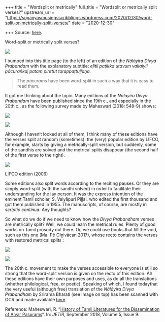+++
title = "Wordsplit or metrically"
full_title = "Wordsplit or metrically split verses?"
upstream_url = "https://suganyasmusingsscribblings.wordpress.com/2020/12/30/word-split-or-metrically-split-verses/"
date = "2020-12-30"

+++
Source: [here](https://suganyasmusingsscribblings.wordpress.com/2020/12/30/word-split-or-metrically-split-verses/).

Word-split or metrically split verses?

![](https://suganyasmusingsscribblings.files.wordpress.com/2020/12/screenshot-2020-12-29-at-11.25.53-am-1.png?w=415)

I bumped into this title page (to the left) of an edition of the *Nālāyira Divya Prabandam* with the explanatory subtitle: *eḷitil paṭikka utavum vakaiyil pācuraṅkaḷ patam pirittut tarappaṭṭuḷḷaṉa.*

> The *pācuram*s have been word-split in such a way that it is easy to read them.

It got me thinking about the topic. Many editions of the *Nālāyira Divya Prabandam* have been published since the 19th c., and especially in the 20th c., as the following survey made by Maheswari (2018: 548-9) shows:

![](https://suganyasmusingsscribblings.files.wordpress.com/2020/12/screenshot-2020-12-30-at-8.26.10-am.png?w=1024)

![](https://suganyasmusingsscribblings.files.wordpress.com/2020/12/screenshot-2020-12-30-at-8.26.28-am.png?w=1024)

Although I haven’t looked at all of them, I think many of these editions have the verses split at random (sometimes): the (very) popular edition by LIFCO, for example, starts by giving a metrically-split version, but suddenly, some of the sandhis are solved and the metrical splits disappear (the second half of the first verse to the right).

![](https://suganyasmusingsscribblings.files.wordpress.com/2020/12/img_20201230_0926262.jpg?w=740)

LIFCO edition (2006)

Some editions also split words according to the reciting pauses. Or they are simply word-split (with the sandhi solved) in order to facilitate their understanding for the lay person. It was the express intention of the eminent Tamil scholar, S. Vaiyāpuri Piḷḷai, who edited the first thousand and got them published in 1955. The manuscripts, of course, are mostly in *scriptio continua*. Any thoughts?

So what do we do if we need to know how the *Divya Prabandham* verses are metrically split? Well, we could learn the metrical rules. Plenty of good works on Tamil prosody out there. Or, we could use books that fill the void, such as this one (Ma. Pē Cīṉivācan 2017), whose recto contains the verses with restored metrical splits :

![](https://suganyasmusingsscribblings.files.wordpress.com/2020/12/img_20201230_092543.jpg?w=768)

![](https://suganyasmusingsscribblings.files.wordpress.com/2020/12/img_20201230_0925242.jpg?w=1024)

The 20th c. movement to make the verses accessible to everyone is still so strong that the word-split version is given on the recto of this edition. All these editions have their own purposes and uses, as do all the translations (whether philological, free, or poetic). Speaking of which, I found todaythat the very useful (although free) translation of the *Nālāyira Divya Prabandham* by Srirama Bharati (see image on top) has been scanned with OCR and made available [here](https://archive.org/details/thesacredbookoffourthousand02ocrtxtlayernalayiradivyaprabandhamsriramabharati2000/mode/2up).

Reference: Maheswari, R. “[History of Tamil Literatures for the Dissemination of Alvar Pasurams](http://www.jetir.org/papers/JETIR1809875.pdf)“. In: *JETIR*, September 2018, Volume 5, Issue 9.
